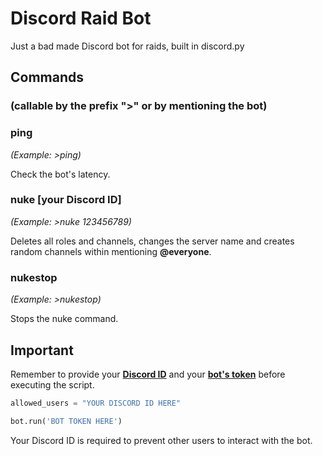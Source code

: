 # Discord Raid Bot
Just a bad made Discord bot for raids, built in discord.py
## Commands
### (callable by the prefix ">" or by mentioning the bot)
### ping
_(Example: >ping)_

Check the bot's latency.

### nuke [your Discord ID]
_(Example: >nuke 123456789)_

Deletes all roles and channels, changes the server name and creates random channels within mentioning **@everyone**.

### nukestop
_(Example: >nukestop)_

Stops the nuke command.
## Important
Remember to provide your [**Discord ID**](https://support.discord.com/hc/en-us/articles/206346498-Where-can-I-find-my-User-Server-Message-ID-) and your [**bot's token**](https://discord.com/developers/applications) before executing the script.
```py
allowed_users = "YOUR DISCORD ID HERE"
```
```py
bot.run('BOT TOKEN HERE')
```
Your Discord ID is required to prevent other users to interact with the bot.
